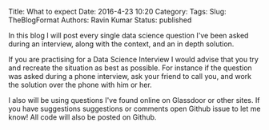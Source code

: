 Title: What to expect
Date: 2016-4-23 10:20
Category:
Tags: 
Slug: TheBlogFormat
Authors: Ravin Kumar
Status: published

In this blog I will post every single data science question I've been asked
during an interview, along with the context, and an in depth solution.

If you are practising for a Data Science Interview I would advise that you
try and recreate the situation as best as possible. For instance 
if the question was asked during a phone interview, ask your friend to call
you, and work the solution over the phone with him or her.

I also will be using questions I've found online on Glassdoor or other sites.
If you have suggestions suggestions or comments  open
Github issue to let me know! All code will also be posted on Github.


